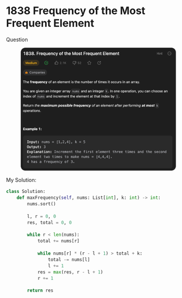# 1838 Frequency of the Most Frequent Element

Question

<figure><img src="../.gitbook/assets/image (5).png" alt=""><figcaption></figcaption></figure>



My Solution:

```python
class Solution:
    def maxFrequency(self, nums: List[int], k: int) -> int:
        nums.sort() 

        l, r = 0, 0
        res, total = 0, 0

        while r < len(nums):
            total += nums[r]

            while nums[r] * (r - l + 1) > total + k:
                total -= nums[l]
                l += 1
            res = max(res, r - l + 1)
            r += 1
        
        return res
```
